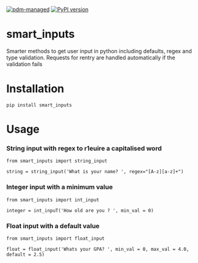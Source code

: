 [![pdm-managed](https://img.shields.io/badge/pdm-managed-blueviolet)](https://pdm.fming.dev)
[![PyPI version](https://badge.fury.io/py/smart-inputs.svg)](https://badge.fury.io/py/smart-inputs)

# smart_inputs
Smarter methods to get user input in python including defaults, regex and type validation. Requests for rentry are handled automatically if the validation fails

# Installation

	pip install smart_inputs

# Usage

### String input with regex to r1euire a capitalised word

	from smart_inputs import string_input

	string = string_input('What is your name? ', regex="[A-z][a-z]+")

### Integer input with a minimum value

	from smart_inputs import int_input

	integer = int_inpuT('How old are you ? ', min_val = 0)

### Float input with a default value

	from smart_inputs import float_input

	float = float_input('Whats your GPA? ', min_val = 0, max_val = 4.0, default = 2.5)